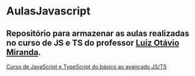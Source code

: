 # AulasJavascript

## Repositório para armazenar as aulas realizadas no curso de JS e TS do professor [Luiz Otávio Miranda](https://www.udemy.com/user/luiz-otavio-miranda/).

[Curso de JavaScript e TypeScript do básico ao avançado JS/TS](https://www.udemy.com/course/curso-de-javascript-moderno-do-basico-ao-avancado/)
